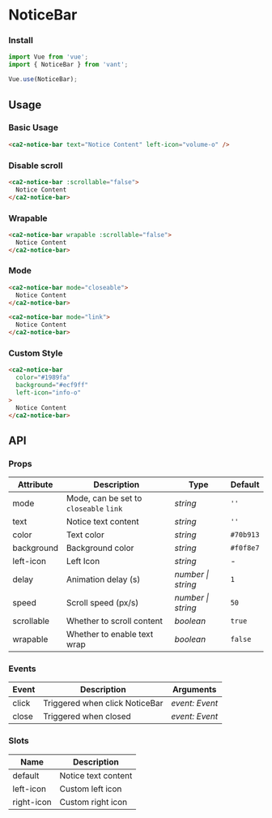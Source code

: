 # NoticeBar

### Install

```js
import Vue from 'vue';
import { NoticeBar } from 'vant';

Vue.use(NoticeBar);
```

## Usage

### Basic Usage

```html
<ca2-notice-bar text="Notice Content" left-icon="volume-o" />
```

### Disable scroll

```html
<ca2-notice-bar :scrollable="false">
  Notice Content
</ca2-notice-bar>
```

### Wrapable

```html
<ca2-notice-bar wrapable :scrollable="false">
  Notice Content
</ca2-notice-bar>
```

### Mode

```html
<ca2-notice-bar mode="closeable">
  Notice Content
</ca2-notice-bar>

<ca2-notice-bar mode="link">
  Notice Content
</ca2-notice-bar>
```

### Custom Style

```html
<ca2-notice-bar
  color="#1989fa"
  background="#ecf9ff"
  left-icon="info-o"
>
  Notice Content
</ca2-notice-bar>
```

## API

### Props

| Attribute | Description | Type | Default |
|------|------|------|------|
| mode | Mode, can be set to `closeable` `link` | *string* | `''` |
| text | Notice text content | *string* | `''` | - |
| color | Text color | *string* | `#70b913` |
| background | Background color | *string* | `#f0f8e7` |
| left-icon | Left Icon | *string* | - |
| delay | Animation delay (s) | *number \| string* | `1` |
| speed | Scroll speed (px/s) | *number \| string* | `50` |
| scrollable | Whether to scroll content | *boolean* | `true` |
| wrapable | Whether to enable text wrap | *boolean* | `false` | - |

### Events

| Event | Description | Arguments |
|------|------|------|
| click | Triggered when click NoticeBar | *event: Event* |
| close | Triggered when closed | *event: Event* |

### Slots

| Name | Description |
|------|------|
| default | Notice text content |
| left-icon | Custom left icon |
| right-icon | Custom right icon |
